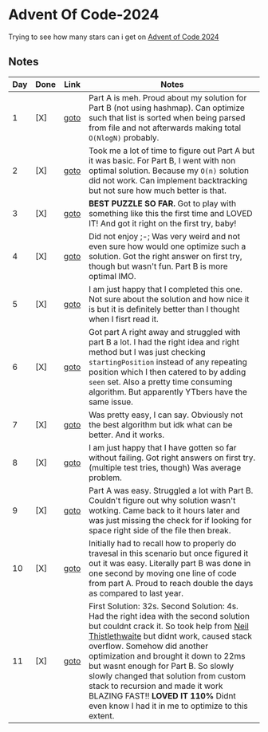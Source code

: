 # Advent Of Code-2024

Trying to see how many stars can i get on [Advent of Code 2024](https://adventofcode.com/2024/)

## Notes

| Day | Done | Link | Notes |
| --- | ---- | ---- | ----- |
| 1   | [X]  | [goto](https://adventofcode.com/2024/day/1) | Part A is meh. Proud about my solution for Part B (not using hashmap). Can optimize such that list is sorted when being parsed from file and not afterwards making total `O(NlogN)` probably.
| 2   | [X]  | [goto](https://adventofcode.com/2024/day/2) | Took me a lot of time to figure out Part A but it was basic. For Part B, I went with non optimal solution. Because my `O(n)` solution did not work. Can implement backtracking but not sure how much better is that.
| 3   | [X]  | [goto](https://adventofcode.com/2024/day/3) | **BEST PUZZLE SO FAR.** Got to play with something like this the first time and LOVED IT! And got it right on the first try, baby!
| 4   | [X]  | [goto](https://adventofcode.com/2024/day/4) | Did not enjoy ;-; Was very weird and not even sure how would one optimize such a solution. Got the right answer on first try, though but wasn't fun. Part B is more optimal IMO.
| 5   | [X]  | [goto](https://adventofcode.com/2024/day/5) | I am just happy that I completed this one. Not sure about the solution and how nice it is but it is definitely better than I thought when I fisrt read it.
| 6   | [X]  | [goto](https://adventofcode.com/2024/day/6) | Got part A right away and struggled with part B a lot. I had the right idea and right method but I was just checking `startingPosition` instead of any repeating position which I then catered to by adding `seen` set. Also a pretty time consuming algorithm. But apparently YTbers have the same issue.
| 7   | [X]  | [goto](https://adventofcode.com/2024/day/7) | Was pretty easy, I can say. Obviously not the best algorithm but idk what can be better. And it works.
| 8   | [X]  | [goto](https://adventofcode.com/2024/day/8) | I am just happy that I have gotten so far without failing. Got right answers on first try. (multiple test tries, though) Was average problem.
| 9   | [X]  | [goto](https://adventofcode.com/2024/day/9) | Part A was easy. Struggled a lot with Part B. Couldn't figure out why solution wasn't wotking. Came back to it hours later and was just missing the check for if looking for space right side of the file then break.
| 10  | [X]  | [goto](https://adventofcode.com/2024/day/10) | Initially had to recall how to properly do travesal in this scenario but once figured it out it was easy. Literally part B was done in one second by moving one line of code from part A. Proud to reach double the days as compared to last year.
| 11  | [X]  | [goto](https://adventofcode.com/2024/day/11) | First Solution: 32s. Second Solution: 4s. Had the right idea with the second solution but couldnt crack it. So took help from [Neil Thistlethwaite](https://www.youtube.com/watch?v=EOAFa8j-GVQ) but didnt work, caused stack overflow. Somehow did another optimization and brought it down to 22ms but wasnt enough for Part B. So slowly slowly changed that solution from custom stack to recursion and made it work BLAZING FAST!! **LOVED IT 110%** Didnt even know I had it in me to optimize to this extent.
